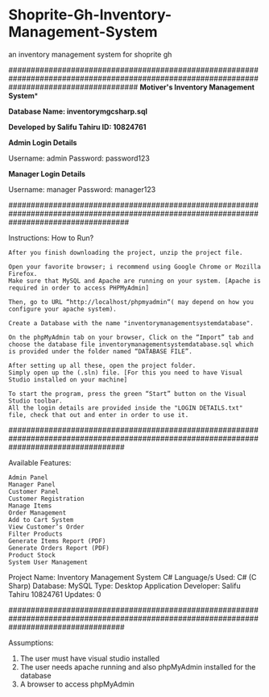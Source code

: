 # Shoprite-Gh-Inventory-Management-System
an inventory  management system for shoprite gh

#############################################################################################################################################
**Motiver's Inventory Management System***

**Database Name: inventorymgcsharp.sql**

**Developed by Salifu Tahiru ID: 10824761**


**Admin Login Details**

Username: admin
Password: password123

**Manager Login Details**

Username: manager
Password: manager123

###########################################################################################################################################

Instructions: How to Run?

    After you finish downloading the project, unzip the project file.

    Open your favorite browser; i recommend using Google Chrome or Mozilla Firefox.
    Make sure that MySQL and Apache are running on your system. [Apache is required in order to access PHPMyAdmin]

    Then, go to URL “http://localhost/phpmyadmin“( may depend on how you configure your apache system).

    Create a Database with the name "inventorymanagementsystemdatabase".

    On the phpMyAdmin tab on your browser, Click on the “Import” tab and choose the database file inventorymanagementsystemdatabase.sql which is provided under the folder named “DATABASE FILE”.
    
    After setting up all these, open the project folder.
    Simply open up the (.sln) file. [For this you need to have Visual Studio installed on your machine]

    To start the program, press the green “Start” button on the Visual Studio toolbar.
    All the login details are provided inside the "LOGIN DETAILS.txt" file, check that out and enter in order to use it.


##########################################################################################################################################

Available Features:

    Admin Panel
    Manager Panel
    Customer Panel
    Customer Registration
    Manage Items
    Order Management
    Add to Cart System
    View Customer’s Order
    Filter Products
    Generate Items Report (PDF)
    Generate Orders Report (PDF)
    Product Stock
    System User Management

Project Name:	Inventory Management System C#
Language/s Used:	C# (C Sharp)
Database:	MySQL
Type:	Desktop Application
Developer:	Salifu Tahiru 10824761
Updates:	0

##########################################################################################################################################

Assumptions:
1. The user must have visual studio installed
2. The user needs apache running and also phpMyAdmin installed for the database
3. A browser to access phpMyAdmin


